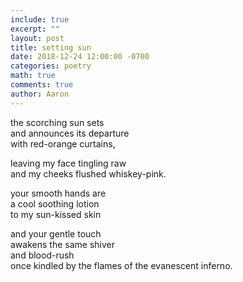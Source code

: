 ```yaml
---
include: true
excerpt: ""
layout: post
title: setting sun
date: 2018-12-24 12:00:00 -0700
categories: poetry 
math: true
comments: true
author: Aaron
---
```


the scorching sun sets  
and announces its departure  
with red-orange curtains,  

leaving my face tingling raw  
and my cheeks flushed whiskey-pink.  

your smooth hands are  
a cool soothing lotion  
to my sun-kissed skin  

and your gentle touch  
awakens the same shiver  
and blood-rush  
once kindled by the flames of the evanescent inferno.